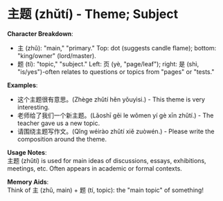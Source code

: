 # **主题 (zhǔtí) - Theme; Subject**

**Character Breakdown**:  
- 主 (zhǔ): "main," "primary." Top: dot (suggests candle flame); bottom: "king/owner" (lord/master).  
- 题 (tí): "topic," "subject." Left: 页 (yè, "page/leaf"); right: 是 (shì, "is/yes")-often relates to questions or topics from "pages" or "tests."

**Examples**:  
- 这个主题很有意思。(Zhège zhǔtí hěn yǒuyìsi.) - This theme is very interesting.  
- 老师给了我们一个新主题。(Lǎoshī gěi le wǒmen yí gè xīn zhǔtí.) - The teacher gave us a new topic.  
- 请围绕主题写作文。(Qǐng wéirào zhǔtí xiě zuòwén.) - Please write the composition around the theme.

**Usage Notes**:  
主题 (zhǔtí) is used for main ideas of discussions, essays, exhibitions, meetings, etc. Often appears in academic or formal contexts.

**Memory Aids**:  
Think of 主 (zhǔ, main) + 题 (tí, topic): the "main topic" of something!